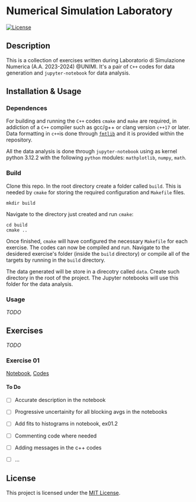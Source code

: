 # Numerical Simulation Laboratory

[![License](https://img.shields.io/badge/license-MIT-blue.svg)](LICENSE)

## Description

This is a collection of exercises written during Laboratorio di Simulazione Numerica (A.A. 2023-2024) @UNIMI. It's a pair of `C++` codes for data generation and `jupyter-notebook` for data analysis.

## Installation & Usage

### Dependences
For building and running the `C++` codes `cmake` and `make` are required, in addiction of a `C++` compiler such as gcc/g++ or clang version `c++17` or later. Data formatting in `c++`is done through [`fmtlib`](https://fmt.dev/latest/index.html) and it is provided within the repository.

All the data analysis is done through `jupyter-notebook` using as kernel python 3.12.2 with the following `python` modules: `mathplotlib`, `numpy`, `math`.

### Build
Clone this repo. In the root directory create a folder called `build`. This is needed by `cmake` for storing the required configuration and `Makefile` files.

```shell
mkdir build
```

Navigate to the directory just created and run `cmake`:
```shell
cd build
cmake ..
```

Once finished, `cmake` will have configured the necessary `Makefile` for each exercise. The codes can now be compiled and run. Navigate to the desidered exercise's folder (inside the `build` directory) or compile all of the targets by running in the `build` directory.

The data generated will be store  in a direcotry called `data`. Create such directory in the root of the project. The Jupyter notebooks will use this folder for the data analysis.

### Usage

_TODO_

## Exercises

_TODO_

### Exercise 01
[Notebook](/notebooks/exercise_01.ipynb), [Codes](/exercise_01/)

#### To Do

- [ ] Accurate description in the notebook
- [ ] Progressive uncertainity for all blocking avgs in the notebooks
- [ ] Add fits to histograms in notebook, ex01.2
- [ ] Commenting code where needed
- [ ] Adding messages in the c++ codes
- [ ] ...



## License

This project is licensed under the [MIT License](LICENSE).
